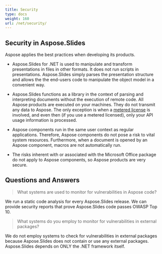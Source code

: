 ```yaml
---
title: Security
type: docs
weight: 160
url: /net/security/
---
```


## **Security in Aspose.Slides**

Aspose applies the best practices when developing its products. 

* Aspose.Slides for .NET is used to manipulate and transform presentations in files in other formats. It does not run scripts in presentations. Aspose.Slides simply parses the presentation structure and allows the the end-users code to manipulate the object model in a convenient way. 
* Aspose.Slides functions as a library in the context of parsing and interpreting documents without the execution of remote code. All Aspose products are executed on your machines. They do not transmit any data to Aspose. The only exception is when a [metered license](https://purchase.aspose.com/faqs/licensing/metered) is involved, and even then (if you use a metered licensed), only your API usage information is processed.

* Aspose components run in the same user context as regular applications. Therefore, Aspose components do not pose a risk to vital system resources. Furthermore, when a document is opened by an Aspose component, macros are not automatically run. 

* The risks inherent with or associated with the Microsoft Office package do not apply to Aspose components, so Aspose products are very secure.

## Questions and Answers

> What systems are used to monitor for vulnerabilities in Aspose code?

We run a static code analysis for every Aspose.Slides release. We can provide security reports that prove Aspose.Slides code passes OWASP Top 10. 

> What systems do you employ to monitor for vulnerabilities in external packages?

We do not employ systems to check for vulnerabilities in external packages because Aspose.Slides does not contain or use any external packages. Aspose.Slides depends on ONLY the .NET framework itself.





